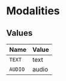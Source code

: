 # Modalities


## Values

| Name    | Value   |
| ------- | ------- |
| `TEXT`  | text    |
| `AUDIO` | audio   |